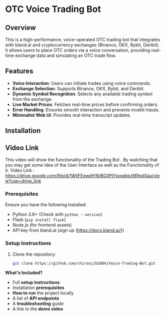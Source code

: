 # OTC Voice Trading Bot

## Overview
This is a high-performance, voice-operated OTC trading bot that integrates with bland.ai and cryptocurrency exchanges (Binance, OKX, Bybit, Deribit). It allows users to place OTC orders via a voice conversation, providing real-time exchange data and simulating an OTC trade flow.

## Features
- **Voice Interaction**: Users can initiate trades using voice commands.
- **Exchange Selection**: Supports Binance, OKX, Bybit, and Deribit.
- **Dynamic Symbol Recognition**: Selects any available trading symbol from the exchange.
- **Live Market Prices**: Fetches real-time prices before confirming orders.
- **Error Handling**: Ensures smooth interaction and prevents invalid inputs.
- **Minimalist Web UI**: Provides real-time transcript updates.


## Installation

## Video Link
This video will show the functionality of the Trading Bot . By watching that you may get some idea of the User Interface as well as the Functionality of it. 
Video Link : https://drive.google.com/file/d/1WIiFEewdH1bIBGIlPtYpowbbzM9gdXau/view?usp=drive_link

### Prerequisites
Ensure you have the following installed:
- Python 3.6+ (Check with `python --version`)
- Flask (`pip install flask`)
- Node.js (for frontend assets)
- API key from bland.ai (sign up (https://docs.bland.ai/))

### Setup Instructions
1. Clone the repository:
   ```bash
   git clone https://github.com/chiranjib2004/Voice-Trading-Bot.git


**What's Included?**
- Full **setup instructions**
- Installation **prerequisites**
- **How to run** the project locally
- A list of **API endpoints**
- A **troubleshooting** guide
- A link to the **demo video** 
 

